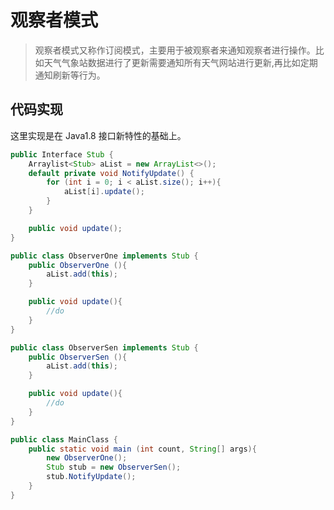 # 观察者模式

> 观察者模式又称作订阅模式，主要用于被观察者来通知观察者进行操作。比如天气气象站数据进行了更新需要通知所有天气网站进行更新,再比如定期通知刷新等行为。

## 代码实现
这里实现是在 Java1.8 接口新特性的基础上。

```java
public Interface Stub {
    Arraylist<Stub> aList = new ArrayList<>();
    default private void NotifyUpdate() {
        for (int i = 0; i < aList.size(); i++){
            aList[i].update();
        }
    }

    public void update();
}

public class ObserverOne implements Stub {
    public ObserverOne (){
        aList.add(this);
    }

    public void update(){
        //do
    }
}

public class ObserverSen implements Stub {
    public ObserverSen (){
        aList.add(this);
    }

    public void update(){
        //do
    }
}

public class MainClass {
    public static void main (int count, String[] args){
        new ObserverOne();
        Stub stub = new ObserverSen();
        stub.NotifyUpdate();
    }
}
```